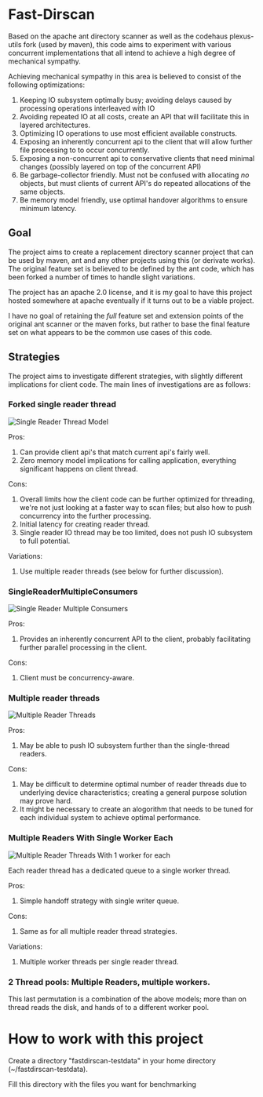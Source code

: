 Fast-Dirscan
===========

Based on the apache ant directory scanner as well as the codehaus plexus-utils fork (used
by maven), this code aims to experiment with various concurrent implementations that all intend
to achieve a high degree of mechanical sympathy.

Achieving mechanical sympathy in this area is believed to consist of the following optimizations:

1. Keeping IO subsystem optimally busy; avoiding delays caused by processing
   operations interleaved with IO
2. Avoiding repeated IO at all costs, create an API that will facilitate this in layered architectures.
3. Optimizing IO operations to use most efficient available constructs.
4. Exposing an inherently concurrent api to the client that will allow further
   file processing to to occur concurrently.
5. Exposing a non-concurrent api to conservative clients that need minimal changes (possibly layered on
   top of the concurrent API)
6. Be garbage-collector friendly. Must not be confused with allocating *no* objects,
   but must clients of current API's do repeated allocations of the same objects.
7. Be memory model friendly, use optimal handover algorithms to ensure minimum latency.

Goal
-------

The project aims to create a replacement directory scanner project that can be used by
maven, ant and any other projects using this (or derivate works). The original feature
set is believed to be defined by the ant code, which has been forked a number of times
to handle slight variations.

The project has an apache 2.0 license, and it is my goal to have this project hosted somewhere
at apache eventually if it turns out to be a viable project.

I have no goal of retaining the *full* feature set and extension points of the original ant scanner
or the maven forks, but rather to base the final feature set on what appears to be the common use cases
of this code.


Strategies
-------

The project aims to investigate different strategies, with slightly different implications for client code. The main lines of investigations are as follows:

### Forked single reader thread

![Single Reader Thread Model](images/2Threads.png)

Pros:

1. Can provide client api's that match current api's fairly well.
2. Zero memory model implications for calling application, everything significant happens
   on client thread.

Cons:

1. Overall limits how the client code can be further optimized for threading, we're not just looking
   at a faster way to scan files; but also how to push concurrency into the further processing.
2. Initial latency for creating reader thread.
3. Single reader IO thread may be too limited, does not push IO subsystem to full potential.

Variations:

1. Use multiple reader threads (see below for further discussion).


### SingleReaderMultipleConsumers

![Single Reader Multiple Consumers](images/SingleReaderMultipleConsumers.png)

Pros:

1. Provides an inherently concurrent API to the client, probably facilitating further
   parallel processing in the client.

Cons:

1. Client must be concurrency-aware.


### Multiple reader threads

![Multiple Reader Threads](images/MultipleReaderThreads.png)

Pros:
1. May be able to push IO subsystem further than the single-thread readers.

Cons:
1. May be difficult to determine optimal number of reader threads due to underlying device
  characteristics; creating a general purpose solution may prove hard.
2. It might be necessary to create an alogorithm that needs to be tuned for each individual
   system to achieve optimal performance.

### Multiple Readers With Single Worker Each

![Multiple Reader Threads With 1 worker for each](images/MultipleReadersWithSingleWorkerEach.png)

Each reader thread has a dedicated queue to a single worker thread.

Pros:
1. Simple handoff strategy with single writer queue.

Cons:
1. Same as for all multiple reader thread strategies.

Variations:
1. Multiple worker threads per single reader thread.

### 2 Thread pools: Multiple Readers, multiple workers.

This last permutation is a combination of the above models; more than on thread reads the disk, and hands
of to a different worker pool.


How to work with this project
=======

Create a directory "fastdirscan-testdata" in your home directory (~/fastdirscan-testdata).

Fill this directory with the files you want for benchmarking